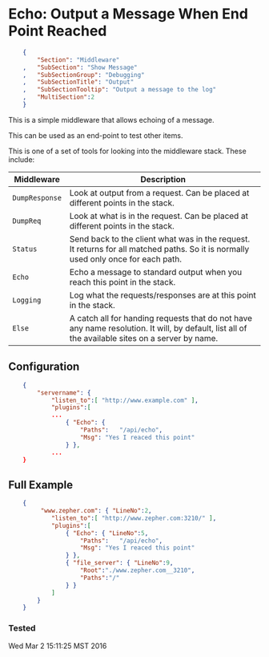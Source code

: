 Echo: Output a Message When End Point Reached
=============================================
``` JSON
	{
		"Section": "Middleware"
	,	"SubSection": "Show Message"
	,	"SubSectionGroup": "Debugging"
	,	"SubSectionTitle": "Output"
	,	"SubSectionTooltip": "Output a message to the log"
	, 	"MultiSection":2
	}
```

This is a simple middleware that allows echoing of a message.

This can be used as an end-point to test other items.

This is one of a set of tools for looking into the middleware stack.
These include:

Middleware | Description
|--- | --- 
`DumpResponse` | Look at output from a request.  Can be placed at different points in the stack. 
`DumpReq` |   Look at what is in the request.  Can be placed at different points in the stack.
`Status` |   Send back to the client what was in the request.  It returns for all matched paths. So it is normally used only once for each path.
`Echo` |   Echo a message to standard output when you reach this point in the stack.
`Logging` |   Log what the requests/responses are at this point in the stack.
`Else` |   A catch all for handing requests that do not have any name resolution.  It will, by default, list all of the available sites on a server by name.


Configuration
-------------

``` JSON
	{
		"servername": { 
			"listen_to":[ "http://www.example.com" ],
			"plugins":[
			...
				{ "Echo": { 
					"Paths":   "/api/echo",
					"Msg": "Yes I reaced this point"
				} },
			...
	}
``` 

Full Example
------------

``` JSON
	{
		 "www.zepher.com": { "LineNo":2,
			"listen_to":[ "http://www.zepher.com:3210/" ],
			"plugins":[
				{ "Echo": { "LineNo":5, 
					"Paths":   "/api/echo",
					"Msg": "Yes I reaced this point"
				} },
				{ "file_server": { "LineNo":9,
					"Root":"./www.zepher.com__3210",
					"Paths":"/"
				} }
			]
		}
	}
``` 


### Tested

Wed Mar  2 15:11:25 MST 2016

